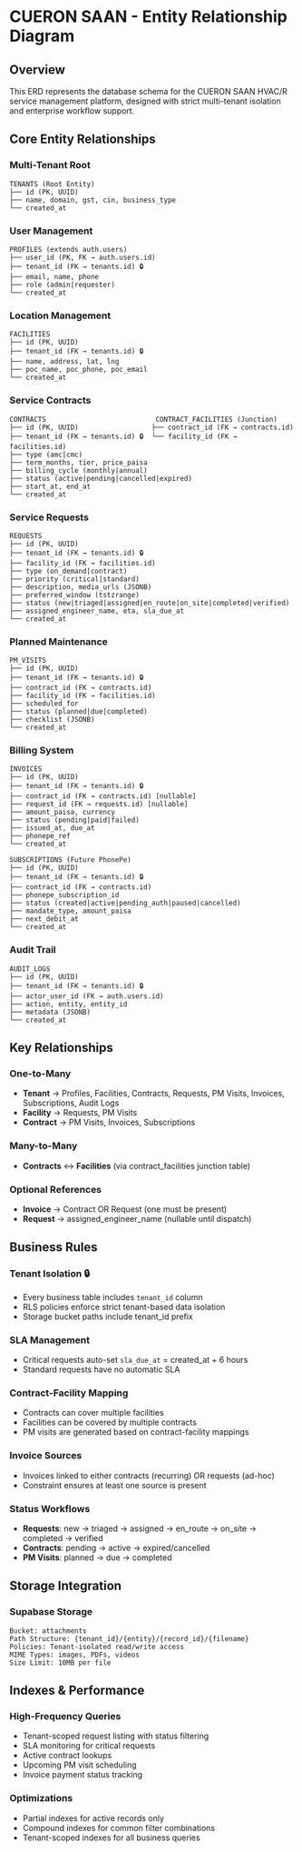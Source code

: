 # CUERON SAAN - Entity Relationship Diagram

## Overview
This ERD represents the database schema for the CUERON SAAN HVAC/R service management platform, designed with strict multi-tenant isolation and enterprise workflow support.

## Core Entity Relationships

### Multi-Tenant Root
```
TENANTS (Root Entity)
├── id (PK, UUID)
├── name, domain, gst, cin, business_type
└── created_at
```

### User Management
```
PROFILES (extends auth.users)
├── user_id (PK, FK → auth.users.id)
├── tenant_id (FK → tenants.id) 🔒
├── email, name, phone
├── role (admin|requester)
└── created_at
```

### Location Management
```
FACILITIES
├── id (PK, UUID)
├── tenant_id (FK → tenants.id) 🔒
├── name, address, lat, lng
├── poc_name, poc_phone, poc_email
└── created_at
```

### Service Contracts
```
CONTRACTS                           CONTRACT_FACILITIES (Junction)
├── id (PK, UUID)                  ├── contract_id (FK → contracts.id)
├── tenant_id (FK → tenants.id) 🔒  └── facility_id (FK → facilities.id)
├── type (amc|cmc)
├── term_months, tier, price_paisa
├── billing_cycle (monthly|annual)
├── status (active|pending|cancelled|expired)
├── start_at, end_at
└── created_at
```

### Service Requests
```
REQUESTS
├── id (PK, UUID)
├── tenant_id (FK → tenants.id) 🔒
├── facility_id (FK → facilities.id)
├── type (on_demand|contract)
├── priority (critical|standard)
├── description, media_urls (JSONB)
├── preferred_window (tstzrange)
├── status (new|triaged|assigned|en_route|on_site|completed|verified)
├── assigned_engineer_name, eta, sla_due_at
└── created_at
```

### Planned Maintenance
```
PM_VISITS
├── id (PK, UUID)
├── tenant_id (FK → tenants.id) 🔒
├── contract_id (FK → contracts.id)
├── facility_id (FK → facilities.id)
├── scheduled_for
├── status (planned|due|completed)
├── checklist (JSONB)
└── created_at
```

### Billing System
```
INVOICES
├── id (PK, UUID)
├── tenant_id (FK → tenants.id) 🔒
├── contract_id (FK → contracts.id) [nullable]
├── request_id (FK → requests.id) [nullable]
├── amount_paisa, currency
├── status (pending|paid|failed)
├── issued_at, due_at
├── phonepe_ref
└── created_at

SUBSCRIPTIONS (Future PhonePe)
├── id (PK, UUID)
├── tenant_id (FK → tenants.id) 🔒
├── contract_id (FK → contracts.id)
├── phonepe_subscription_id
├── status (created|active|pending_auth|paused|cancelled)
├── mandate_type, amount_paisa
├── next_debit_at
└── created_at
```

### Audit Trail
```
AUDIT_LOGS
├── id (PK, UUID)
├── tenant_id (FK → tenants.id) 🔒
├── actor_user_id (FK → auth.users.id)
├── action, entity, entity_id
├── metadata (JSONB)
└── created_at
```

## Key Relationships

### One-to-Many
- **Tenant** → Profiles, Facilities, Contracts, Requests, PM Visits, Invoices, Subscriptions, Audit Logs
- **Facility** → Requests, PM Visits
- **Contract** → PM Visits, Invoices, Subscriptions

### Many-to-Many
- **Contracts** ↔ **Facilities** (via contract_facilities junction table)

### Optional References
- **Invoice** → Contract OR Request (one must be present)
- **Request** → assigned_engineer_name (nullable until dispatch)

## Business Rules

### Tenant Isolation 🔒
- Every business table includes `tenant_id` column
- RLS policies enforce strict tenant-based data isolation
- Storage bucket paths include tenant_id prefix

### SLA Management
- Critical requests auto-set `sla_due_at` = created_at + 6 hours
- Standard requests have no automatic SLA

### Contract-Facility Mapping
- Contracts can cover multiple facilities
- Facilities can be covered by multiple contracts
- PM visits are generated based on contract-facility mappings

### Invoice Sources
- Invoices linked to either contracts (recurring) OR requests (ad-hoc)
- Constraint ensures at least one source is present

### Status Workflows
- **Requests**: new → triaged → assigned → en_route → on_site → completed → verified
- **Contracts**: pending → active → expired/cancelled
- **PM Visits**: planned → due → completed

## Storage Integration

### Supabase Storage
```
Bucket: attachments
Path Structure: {tenant_id}/{entity}/{record_id}/{filename}
Policies: Tenant-isolated read/write access
MIME Types: images, PDFs, videos
Size Limit: 10MB per file
```

## Indexes & Performance

### High-Frequency Queries
- Tenant-scoped request listing with status filtering
- SLA monitoring for critical requests
- Active contract lookups
- Upcoming PM visit scheduling
- Invoice payment status tracking

### Optimizations
- Partial indexes for active records only
- Compound indexes for common filter combinations
- Tenant-scoped indexes for all business queries